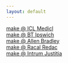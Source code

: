 ```yaml
---
layout: default
---
```

[make @ ICL Medicl](/assignments/ICL%20Medicl.html)<br>
[make @ BT Ipswich](/assignments/BT%20Ipswich.html)<br>
[make @ Allen Bradley](/assignments/Allen%20Bradley.html)<br>
[make @ Racal Redac](/assignments/Racal%20Redac.html)<br>
[make @ Intrum Justitia](/assignments/Intrum%20Justitia.html)<br>
